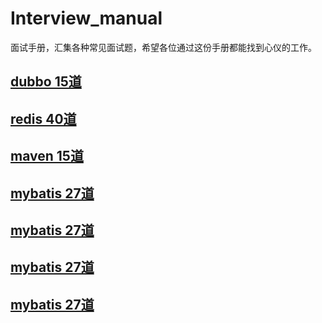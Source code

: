 # Interview_manual

面试手册，汇集各种常见面试题，希望各位通过这份手册都能找到心仪的工作。


## [dubbo 15道](/dubbo/README.md)

## [redis 40道](/redis/README.md)

## [maven 15道](/maven/README.md)

## [mybatis 27道](/mybatis/README.md)

## [mybatis 27道](/mybatis/README.md)

## [mybatis 27道](/mybatis/README.md)

## [mybatis 27道](/mybatis/README.md)






